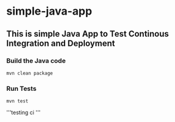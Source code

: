 # simple-java-app
## This is simple Java App to Test Continous Integration and Deployment

### Build the Java code
```mvn clean package```

### Run Tests
```mvn test```


'''testing ci '''

